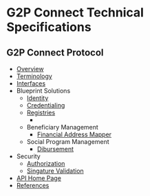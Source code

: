 # G2P Connect Technical Specifications

## G2P Connect Protocol
* [Overview](./Home.md)
* [Terminology](./Terminology.md)
* [Interfaces](./Interfaces.md)
* Blueprint Solutions
    * [Identity](./Identity.md)
    * [Credentialing](./Credentialing.md)
    * [Registries](./Registry.md)
        * <!-- * Civil Registry -->
        <!-- * Functional Registry -->
        <!-- * Social Regisry -->
    * Beneficiary Management
         * [Financial Address Mapper](./FinancialAddressMapper.md)
        <!-- * Registration -->
        <!-- * Assess -->
        <!-- * Enroll -->
    * Social Program Management
        * [Dibursement](./Disbursement.md)
        <!-- * Program Management -->
        <!-- * Eligibility Rules -->
    <!-- * Telemetry Events -->
    <!-- * Grievance Mgmt -->
* Security
    * [Authorization](./Authorization.md)
    * [Singature Validation](./SignatureValidation.md)
* [API Home Page](https://g2p-connect.github.io/specs/)
* [References](./References.md)